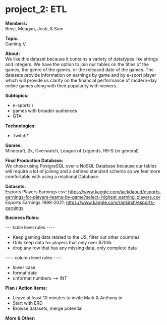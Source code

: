 # project_2: ETL 
<b>Members:</b></br>
Benji, Meagan, Josh, & Sam 

<b>Topic:</b></br>
Gaming // 

<b>About:</b></br>
We like this dataset because it contains a variety of datatypes like strings and integers. We have the option to join our tables on the titles of the games, the genre of the games, or the released date of the games. The datasets provide information on earnings by game and by e-sport player which will provide us clarity on the financial performance of modern-day online games along with their popularity with viewers. 

<b>Subtopics:</b>
- e-sports /  
- games with broader audiences 
- GTA

<b>Technologies:</b></br> 
- Twitch*

<b>Games:</b></br>
Minecraft, 2k, Overwatch, League of Legends, R6-S (in general)


<b>Final Production Database:</b></br>
 We chose using PostgreSQL over a NoSQL Database because our tables will require a lot of joining and a defined standard schema so we feel more comfortable with using a relational Database. 


<b>Datasets:</b></br>
Esports Players Earnings csv: https://www.kaggle.com/jackdaoud/esports-earnings-for-players-teams-by-game?select=highest_earning_players.csv </br>
Esports Earnings 1998-2021: https://www.kaggle.com/rankirsh/esports-earnings

<b>Business Rules:</b></br> 

--- table level rules ----
- Keep gaming data related to the US, filter out other countries 
- Only keep data for players that only over $700k
- drop any row that has any missing data, only complete data 

---- column level rules ---- 
- lower case 
- format date 
- unformat numbers --> INT

<b>Plan / Action Items:</b>
- Leave at least 10 minutes to invite Mark & Anthony in 
- Start with ERD
- Browse datasets, merge potential


<b>More & Other:</b></br> 

